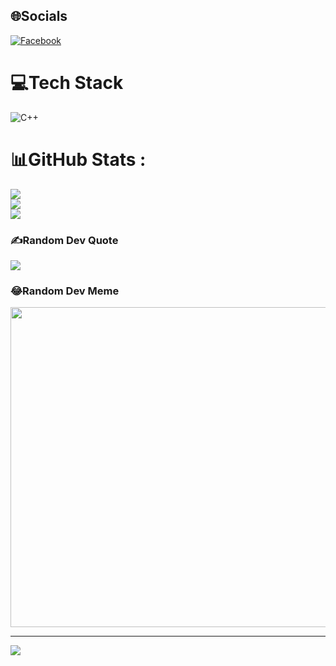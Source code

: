 
## 🌐Socials
[![Facebook](https://img.shields.io/badge/Facebook-%231877F2.svg?logo=Facebook&logoColor=white)](https://facebook.com/https://web.facebook.com/profile.php?id=100068400043226) 

# 💻Tech Stack
![C++](https://img.shields.io/badge/c++-%2300599C.svg?style=plastic&logo=c%2B%2B&logoColor=white)
# 📊GitHub Stats :
![](https://github-readme-stats.vercel.app/api?username=Shinicc&theme=radical&hide_border=false&include_all_commits=false&count_private=false)<br/>
![](https://github-readme-streak-stats.herokuapp.com/?user=Shinicc&theme=radical&hide_border=false)<br/>
![](https://github-readme-stats.vercel.app/api/top-langs/?username=Shinicc&theme=radical&hide_border=false&include_all_commits=false&count_private=false&layout=compact)

### ✍️Random Dev Quote
![](https://quotes-github-readme.vercel.app/api?type=horizontal&theme=radical)

### 😂Random Dev Meme
<img src="https://random-memer.herokuapp.com/" width="512px"/>

---
[![](https://visitcount.itsvg.in/api?id=Shinicc&icon=0&color=0)](https://visitcount.itsvg.in)
